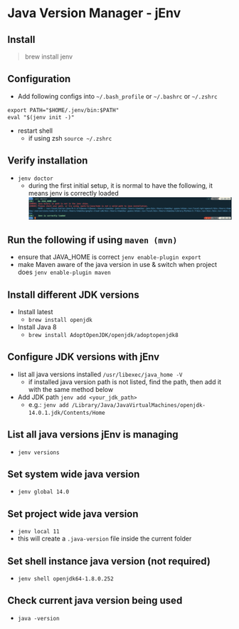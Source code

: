 # Java Version Manager - jEnv
## Install
> brew install jenv
## Configuration
- Add following configs into ```~/.bash_profile``` or ```~/.bashrc``` or ```~/.zshrc```
```
export PATH="$HOME/.jenv/bin:$PATH"
eval "$(jenv init -)"
```
- restart shell
  - if using zsh ```source ~/.zshrc```
## Verify installation
- ```jenv doctor```
  - during the first initial setup, it is normal to have the following, it means jenv is correctly loaded
    ![jenvdoctor](../../images/jenvdoctor.png)
## Run the following if using ```maven (mvn)```
- ensure that JAVA_HOME is correct ```jenv enable-plugin export```
- make Maven aware of the java version in use & switch when project does ```jenv enable-plugin maven```
## Install different JDK versions
- Install latest
  - ```brew install openjdk```
- Install Java 8
  - ```brew install AdoptOpenJDK/openjdk/adoptopenjdk8```
## Configure JDK versions with jEnv
- list all java versions installed ```/usr/libexec/java_home -V```
  - if installed java version path is not listed, find the path, then add it with the same method below
- Add JDK path ```jenv add <your_jdk_path>```
  - e.g.: ```jenv add /Library/Java/JavaVirtualMachines/openjdk-14.0.1.jdk/Contents/Home```
## List all java versions jEnv is managing
- ```jenv versions```
## Set system wide java version
- ```jenv global 14.0```
## Set project wide java version
- ```jenv local 11```
- this will create a ```.java-version``` file inside the current folder
## Set shell instance java version (not required)
- ```jenv shell openjdk64-1.8.0.252```
## Check current java version being used
- ```java -version```
